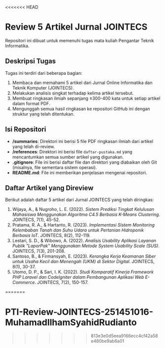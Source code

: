 <<<<<<< HEAD
# Review 5 Artikel Jurnal JOINTECS

Repositori ini dibuat untuk memenuhi tugas mata kuliah Pengantar Teknik Informatika.

## Deskripsi Tugas

Tugas ini terdiri dari beberapa bagian:

1. Membaca dan memahami 5 artikel dari Jurnal Online Informatika dan Teknik Komputer (JOINTECS).  
2. Melakukan analisis singkat terhadap kelima artikel tersebut.  
3. Membuat ringkasan ilmiah sepanjang ±300-400 kata untuk setiap artikel dalam format PDF.  
4. Mengunggah semua hasil ringkasan ke repositori GitHub ini dengan struktur yang telah ditentukan.

## Isi Repositori

* **/summaries**: Direktori ini berisi 5 file PDF ringkasan ilmiah dari artikel yang telah di-review.  
* **/references**: Direktori ini berisi file `daftar-pustaka.md` yang mencantumkan semua sumber artikel yang digunakan.  
* **.gitignore**: File ini berisi daftar file dan direktori yang diabaikan oleh Git (misalnya, file sementara sistem operasi).  
* **README.md**: File ini memberikan penjelasan mengenai repositori.

## Daftar Artikel yang Direview

Berikut adalah daftar 5 artikel dari Jurnal JOINTECS yang telah diringkas:

1. Wijaya, A., & Nugroho, L. E. (2022). *Sistem Prediksi Tingkat Kelulusan Mahasiswa Menggunakan Algoritma C4.5 Berbasis K-Means Clustering*. JOINTECS, 7(1), 45-52.  
2. Pratama, R. A., & Hartanto, R. (2023). *Implementasi Sistem Monitoring Kelembaban Tanah dan Suhu Udara untuk Pertanian Hidroponik Berbasis IoT*. JOINTECS, 8(2), 112-119.  
3. Lestari, S. D., & Wibowo, A. (2022). *Analisis Usability Aplikasi Layanan Publik "LaporPak" Menggunakan Metode System Usability Scale (SUS)*. JOINTECS, 7(3), 201-208.  
4. Santoso, B., & Firmansyah, E. (2023). *Kerangka Kerja Keamanan Siber untuk Usaha Kecil dan Menengah (UKM) di Sektor Digital*. JOINTECS, 8(1), 30-37.  
5. Utomo, D. P., & Sari, I. K. (2022). *Studi Komparatif Kinerja Framework PHP Laravel dan CodeIgniter dalam Pembangunan Aplikasi Web E-Commerce*. JOINTECS, 7(2), 150-157.

=======
# PTI-Review-JOINTECS-251451016-MuhamadIlhamSyahidRudianto
>>>>>>> 813e3e0d5eea9166ecc4cf42a58e480be9ab6a01
